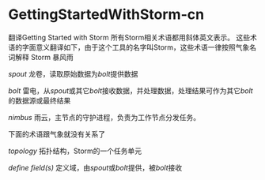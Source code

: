 GettingStartedWithStorm-cn
==========================

翻译Getting Started with Storm
所有Storm相关术语都用斜体英文表示。
这些术语的字面意义翻译如下，由于这个工具的名字叫Storm，这些术语一律按照气象名词解释
Storm    暴风雨

*spout*  龙卷，读取原始数据为*bolt*提供数据

*bolt*   雷电，从*spout*或其它*bolt*接收数据，并处理数据，处理结果可作为其它*bolt*的数据源或最终结果

*nimbus* 雨云，主节点的守护进程，负责为工作节点分发任务。

下面的术语跟气象就没有关系了

*topology* 拓扑结构，Storm的一个任务单元

*define field(s)* 定义域，由*spout*或*bolt*提供，被*bolt*接收
